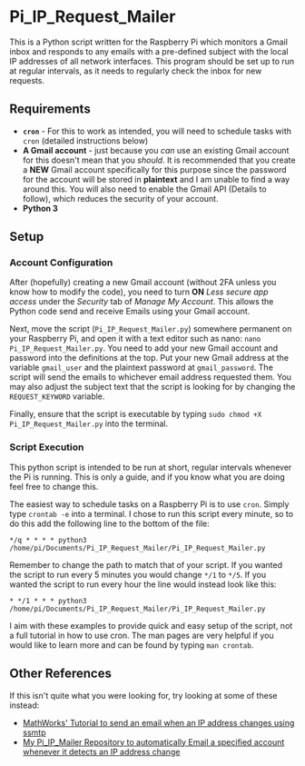 # Pi_IP_Request_Mailer
This is a Python script written for the Raspberry Pi which monitors a Gmail inbox and
responds to any emails with a pre-defined subject with the local IP addresses of all network
interfaces. This program should be set up to run at regular intervals, as it needs to regularly
check the inbox for new requests.

## Requirements
* **`cron`** - For this to work as intended, you will need to schedule tasks with `cron`
(detailed instructions below)
* **A Gmail account** - just because you _can_ use an existing Gmail account for
this doesn't mean that you _should_. It is recommended that you create a **NEW** Gmail
account specifically for this purpose since the password for the account will be stored in
**plaintext** and I am unable to find a way around this. You will also need to enable
the Gmail API (Details to follow), which reduces the security of your account.
* **Python 3**

## Setup
### Account Configuration
After (hopefully) creating a new Gmail account (without 2FA unless you know how to modify 
the code), you need to turn **ON** _Less secure app access_ under the _Security_ tab of 
_Manage My Account_. This allows the Python code send and receive Emails using your Gmail
account.

Next, move the script (`Pi_IP_Request_Mailer.py`) somewhere permanent on your Raspberry Pi, and
open it with a text editor such as nano: `nano Pi_IP_Request_Mailer.py`. You need to add your new 
Gmail account and password into the definitions at the top. Put your new Gmail address
at the variable `gmail_user` and the plaintext password at `gmail_password`. The script will send
the emails to whichever email address requested them. You may also adjust the subject text that the
script is looking for by changing the `REQUEST_KEYWORD` variable.

Finally, ensure that the script is executable by typing `sudo chmod +X Pi_IP_Request_Mailer.py` into
the terminal.

### Script Execution
This python script is intended to be run at short, regular intervals whenever the Pi is running.
This is only a guide, and if you know what you are doing feel free to change this.

The easiest way to schedule tasks on a Raspberry Pi is to use `cron`. Simply type `crontab -e` into a 
terminal. I chose to run this script every minute, so to do this add the following line to the bottom
of the file:
```
*/q * * * * python3 /home/pi/Documents/Pi_IP_Request_Mailer/Pi_IP_Request_Mailer.py
```
Remember to change the path to match that of your script. If you wanted the script to run every 5 minutes
you would change `*/1` to `*/5`. If you wanted the script to run every hour the line would instead look like
this:
```
* */1 * * * python3 /home/pi/Documents/Pi_IP_Request_Mailer/Pi_IP_Request_Mailer.py
```
I aim with these examples to provide quick and easy setup of the script, not a full tutorial in how to use cron.
The man pages are very helpful if you would like to learn more and can be found by typing `man crontab`.

## Other References
If this isn't quite what you were looking for, try looking at some of these instead:
* [MathWorks' Tutorial to send an email when an IP address changes using ssmtp](https://uk.mathworks.com/help/supportpkg/raspberrypi/ug/configure-raspberry-pi-hardware-to-email-ip-address-changes.html "MathWorks")
* [My Pi_IP_Mailer Repository to automatically Email a specified account whenever it detects an IP address change](https://github.com/NathanielJS1541/Pi_IP_Mailer "Pi_IP_Mailer")
